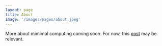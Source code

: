 ```yaml
---
layout: page
title: About
image: '/images/pages/about.jpeg'
---
```


More about mimimal computing coming soon. For now, this [post](http://go-dh.github.io/mincomp/thoughts/2016/10/03/tldr/) may be relevant.    
